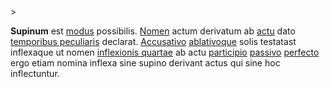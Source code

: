 <!-- markdownlint-disable MD041 -->>
**Supinum** est [modus](modus.md) possibilis. [Nomen](nomen.md) actum derivatum ab [actu](actus.md) dato [temporibus peculiaris](https://wikipedia.org/wiki/Latin_syntax#The_supine) declarat. [Accusativo](accusativus.md) [ablativoque](ablativus.md) solis testatast inflexaque ut nomen [inflexionis quartae](https://la.wikipedia.org/wiki/Declinatio_(grammatica)#Conspectus_casuum) ab actu [participio](participium.md) [passivo](passiva.md) [perfecto](perfectum.md) ergo etiam nomina inflexa sine supino derivant actus qui sine hoc inflectuntur.
